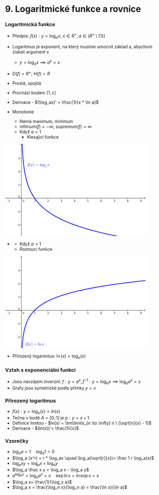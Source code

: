 # 9. Logaritmické funkce a rovnice

### Logaritmická funkce

- Předpis: $f(x) : y =\log_a{x}; \ x \in R^+, a \in (R^+ \setminus\{1\})$
- Logaritmus je exponent, na který musíme umocnit základ a, abychom získali argument x
  - $y = log_a{x} \implies a^y = x$
- $D(f)= R^+; \ H(f) = R$
- Prostá, spojitá
- Prochází bodem $[1,c]$
- Derivace - $(\log_ax)' = \frac{1}{x * \ln a}$

- Monotonie
  - Nemá maximum, minimum
  - $\text{infimum}(f) = -\infty$; $\text{supremum}(f) = \infty$
  - Když $a < 1$
    - Klesající funkce

![Klesající logaritmická funkce](./klesajici.png)

- - Když $a > 1$
  - Rostoucí funkce

![Rostoucí logaritmická funkce](./rostouci.png)

- Přirozený logarimtus: $\ln(x) = \log_e( x)$

### Vztah s exponenciální funkcí

- Jsou navzájem inverzní: $f: y = a^x, f^{-1}: y = \log_a{x} \implies \log_a{a^x} = x$
- Grafy jsou symetrické podle přímky $y = x$

### Přirozený logaritmus

- $f(x): y = log_e(x) = ln(x)$
- Tečna v bodě $A = [0; 1]$ je $p: y = x +1$
- Definice limitou - $ln(x) = \lim\limits_{n \to \infty} n \ (\sqrt[n]{x} - 1)$
- Derivace - $(ln(x))'= \frac{1}{x}$

### Vzorečky

- $log_aa = 1 \quad log_a1 = 0$
- $\log_a (x^r) = r * \log_ax \quad \log_a(\sqrt[r]{x})= \frac 1 r \log_a(x)$
- $\log_axy = \log_ax + \log_ay$
- $\log_a \frac x y = \log_a x - \log_a y$
- $a^{\log_a x} = \log_a a^x = x \quad  \exp \ln x = \ln \exp x =x$
- $\log_a x= \frac{1}{\log_x a}$
- $\log_a x = \frac{\log_n x}{\log_n a} = \frac{\ln x}{\ln a}$
